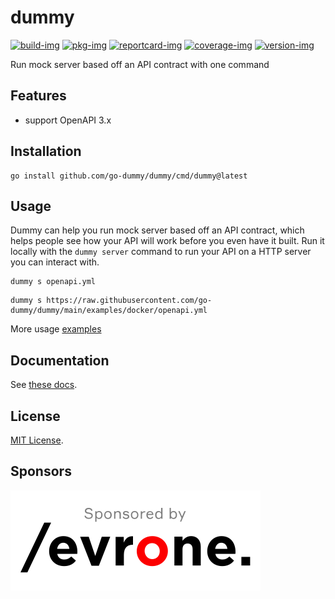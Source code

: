 # dummy

[![build-img]][build-url]
[![pkg-img]][pkg-url]
[![reportcard-img]][reportcard-url]
[![coverage-img]][coverage-url]
[![version-img]][version-url]

Run mock server based off an API contract with one command

## Features
- support OpenAPI 3.x

## Installation
```shell
go install github.com/go-dummy/dummy/cmd/dummy@latest
```

## Usage
Dummy can help you run mock server based off an API contract, which helps people see how your API will work before you even have it built. Run it locally with the `dummy server` command to run your API on a HTTP server you can interact with.
```shell
dummy s openapi.yml
```
```shell
dummy s https://raw.githubusercontent.com/go-dummy/dummy/main/examples/docker/openapi.yml
```
More usage [examples](examples)

## Documentation
See [these docs][pkg-url].

## License
[MIT License](LICENSE).

## Sponsors
<p>
  <a href="https://evrone.com/?utm_source=github&utm_campaign=dotenv-linter">
    <img src="https://raw.githubusercontent.com/go-dummy/.github/main/assets/sponsored_by_evrone.svg"
      alt="Sponsored by Evrone">
  </a>
</p>

[build-img]: https://github.com/go-dummy/dummy/workflows/build/badge.svg
[build-url]: https://github.com/go-dummy/dummy/actions
[pkg-img]: https://pkg.go.dev/badge/go-dummy/dummy
[pkg-url]: https://pkg.go.dev/github.com/go-dummy/dummy
[reportcard-img]: https://goreportcard.com/badge/go-dummy/dummy
[reportcard-url]: https://goreportcard.com/report/go-dummy/dummy
[coverage-img]: https://codecov.io/gh/go-dummy/dummy/branch/main/graph/badge.svg
[coverage-url]: https://codecov.io/gh/go-dummy/dummy
[version-img]: https://img.shields.io/github/v/release/go-dummy/dummy
[version-url]: https://github.com/go-dummy/dummy/releases
